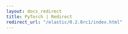 ```yaml
---
layout: docs_redirect
title: PyTorch | Redirect
redirect_url: "/elastic/0.2.0rc1/index.html"
---
```

